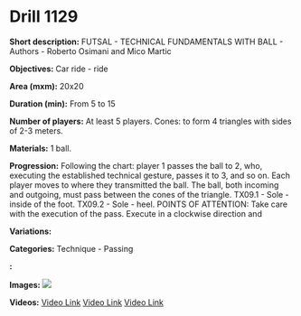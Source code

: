 # Drill 1129

**Short description:**
FUTSAL - TECHNICAL FUNDAMENTALS WITH BALL - Authors - Roberto Osimani and Mico Martic

**Objectives:**
Car ride - ride

**Area (mxm):**
20x20

**Duration (min):**
From 5 to 15

**Number of players:**
At least 5 players. Cones: to form 4 triangles with sides of 2-3 meters.

**Materials:**
1 ball.

**Progression:**
Following the chart: player 1 passes the ball to 2, who, executing the established technical gesture, passes it to 3, and so on. Each player moves to where they transmitted the ball. The ball, both incoming and outgoing, must pass between the cones of the triangle. TX09.1 - Sole - inside of the foot. TX09.2 - Sole - heel. POINTS OF ATTENTION: Take care with the execution of the pass. Execute in a clockwise direction and

**Variations:**


**Categories:**
Technique - Passing

**:**


**Images:**
![](https://www.coachingfutsal.com/\images\a9af8af9735416abee52f51491fa6e7225f9e8710e7f4a2c02db2a192d5447ff085e6bb1e4dc6e47b458cccfb5e5c19d0bee8930ea1b6bb18a2ef2b8ea68711b52c1ea63860db.jpg)

**Videos:**
[Video Link](https://www.youtube.com/embed/Y7G78KVTRSk)
[Video Link](https://www.youtube.com/embed/9XDdKic83is)
[Video Link](https://www.youtube.com/embed/enBbxKyYnyY)

